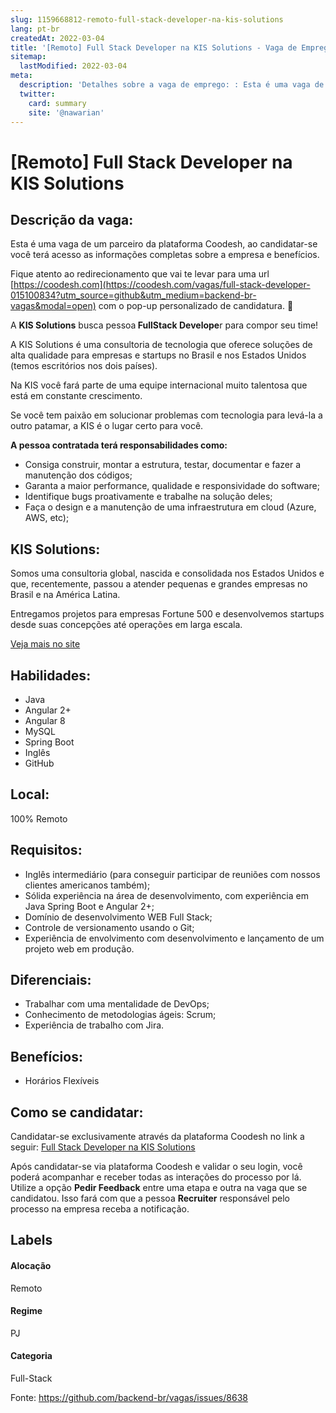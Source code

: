 ```yaml
---
slug: 1159668812-remoto-full-stack-developer-na-kis-solutions
lang: pt-br
createdAt: 2022-03-04
title: '[Remoto] Full Stack Developer na KIS Solutions - Vaga de Emprego'
sitemap:
  lastModified: 2022-03-04
meta:
  description: 'Detalhes sobre a vaga de emprego: : Esta é uma vaga de um parceiro da plataforma Coodesh, ao candidatar-se você terá acesso as informações completas sobre a empresa e benefícios.  Fique atento ao redirecionamento que vai te levar para uma url [https://coodesh.com](https://coodesh.com/vagas/full-stack-developer-015100834?utm_source=github&utm_medium=backend-br-vagas&modal=open) com o pop-up personalizado de candidatura. 👋 <p>A <strong>KIS Solutions</strong> busca pessoa<strong> FullStack Develope</strong>r para compor seu time!</p> <p>A KIS Solutions é uma consultoria de tecnologia que oferece soluções de alta qualidade para empresas e startups no Brasil e nos Estados Unidos (temos escritórios nos dois países).</p> <p>Na KIS você fará parte de uma equipe internacional muito talentosa que está em constante crescimento.</p> <p>Se você tem paixão em solucionar problemas com tecnologia para levá-la a outro patamar, a KIS é o lugar certo para você.</p> <p><strong>A pessoa contratada terá responsabilidades como:</strong></p> <ul> <li>Consiga construir, montar a estrutura, testar, documentar e fazer a manutenção dos códigos;</li> <li>Garanta a maior performance, qualidade e responsividade do software;</li> <li>Identifique bugs proativamente e trabalhe na solução deles;</li> <li>Faça o design e a manutenção de uma infraestrutura em cloud (Azure, AWS, etc);</li> </ul> <p></p>'
  twitter:
    card: summary
    site: '@nawarian'
---
```


# [Remoto] Full Stack Developer na KIS Solutions

## Descrição da vaga: 
Esta é uma vaga de um parceiro da plataforma Coodesh, ao candidatar-se você terá acesso as informações completas sobre a empresa e benefícios.


Fique atento ao redirecionamento que vai te levar para uma url [https://coodesh.com](https://coodesh.com/vagas/full-stack-developer-015100834?utm_source=github&utm_medium=backend-br-vagas&modal=open) com o pop-up personalizado de candidatura. 👋
<p>A <strong>KIS Solutions</strong> busca pessoa<strong> FullStack Develope</strong>r para compor seu time!</p>
<p>A KIS Solutions é uma consultoria de tecnologia que oferece soluções de alta qualidade para empresas e startups no Brasil e nos Estados Unidos (temos escritórios nos dois países).</p>
<p>Na KIS você fará parte de uma equipe internacional muito talentosa que está em constante crescimento.</p>
<p>Se você tem paixão em solucionar problemas com tecnologia para levá-la a outro patamar, a KIS é o lugar certo para você.</p>
<p><strong>A pessoa contratada terá responsabilidades como:</strong></p>
<ul>
<li>Consiga construir, montar a estrutura, testar, documentar e fazer a manutenção dos códigos;</li>
<li>Garanta a maior performance, qualidade e responsividade do software;</li>
<li>Identifique bugs proativamente e trabalhe na solução deles;</li>
<li>Faça o design e a manutenção de uma infraestrutura em cloud (Azure, AWS, etc);</li>
</ul>
<p></p>

## KIS Solutions: 
 <p>Somos uma consultoria global, nascida e consolidada nos Estados Unidos e que, recentemente, passou a atender pequenas e grandes empresas no Brasil e na América Latina.</p>

<p>Entregamos projetos para empresas Fortune 500 e desenvolvemos startups desde suas concepções até operações em larga escala.</p><a href='https://coodesh.com/empresas/kis-solutions'>Veja mais no site</a>

 ## Habilidades: 
 - Java 
- Angular 2+ 
- Angular 8 
- MySQL 
- Spring Boot 
- Inglês 
- GitHub
## Local: 
 100% Remoto
## Requisitos: 
 - Inglês intermediário (para conseguir participar de reuniões com nossos clientes americanos também); 
- Sólida experiência na área de desenvolvimento, com experiência em Java Spring Boot e Angular 2+; 
- Domínio de desenvolvimento WEB Full Stack; 
- Controle de versionamento usando o Git; 
- Experiência de envolvimento com desenvolvimento e lançamento de um projeto web em produção.
## Diferenciais: 
 - Trabalhar com uma mentalidade de DevOps; 
- Conhecimento de metodologias ágeis: Scrum; 
- Experiência de trabalho com Jira.
## Benefícios: 
 - Horários Flexíveis
## Como se candidatar:
Candidatar-se exclusivamente através da plataforma Coodesh no link a seguir: [Full Stack Developer na KIS Solutions](https://coodesh.com/vagas/full-stack-developer-015100834?utm_source=github&utm_medium=backend-br-vagas&modal=open)


Após candidatar-se via plataforma Coodesh e validar o seu login, você poderá acompanhar e receber todas as interações do processo por lá. Utilize a opção **Pedir Feedback** entre uma etapa e outra na vaga que se candidatou. Isso fará com que a pessoa **Recruiter** responsável pelo processo na empresa receba a notificação.
## Labels
#### Alocação
Remoto
#### Regime
PJ
#### Categoria
Full-Stack

Fonte: https://github.com/backend-br/vagas/issues/8638